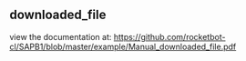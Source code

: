 ## downloaded_file

 view the documentation at: https://github.com/rocketbot-cl/SAPB1/blob/master/example/Manual_downloaded_file.pdf